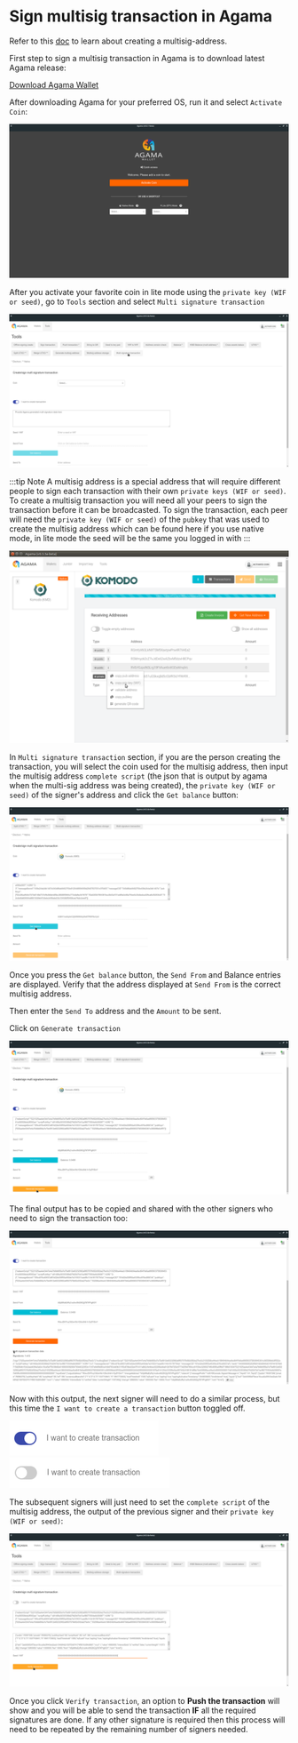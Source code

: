 # Sign multisig transaction in Agama

Refer to this [doc](./create-multisig-address.md) to learn about creating a multisig-address.

First step to sign a multisig transaction in Agama is to download latest Agama release:

[Download Agama Wallet](https://komodoplatform.com/komodo-wallets/)

After downloading Agama for your preferred OS, run it and select `Activate Coin`:

![welcome-screen](./sign-multisig-transaction/image1.png)

After you activate your favorite coin in lite mode using the `private key (WIF or seed)`, go to `Tools` section and select `Multi signature transaction`

![multi-signature-transaction](./sign-multisig-transaction/image2.png)

:::tip Note
A multisig address is a special address that will require different people to sign each transaction with their own `private keys (WIF or seed)`. To create a multisig transaction you will need all your peers to sign the transaction before it can be broadcasted. To sign the transaction, each peer will need the `private key (WIF or seed)` of the `pubkey` that was used to create the multisig address which can be found here if you use native mode, in lite mode the seed will be the same you logged in with
:::

![copy-pubkey](./sign-multisig-transaction/image3.png)

In `Multi signature transaction` section, if you are the person creating the transaction, you will select the coin used for the multisig address, then input the multisig address `complete script` (the json that is output by agama when the multi-sig address was being created), the `private key (WIF or seed)` of the signer's address and click the `Get balance` button:

![get-balance](./sign-multisig-transaction/image4.png)

Once you press the `Get balance` button, the `Send From` and Balance entries are displayed. Verify that the address displayed at `Send From` is the correct multisig address.

Then enter the `Send To` address and the `Amount` to be sent.

Click on `Generate transaction`

![generate-transaction](./sign-multisig-transaction/image5.png)

The final output has to be copied and shared with the other signers who need to sign the transaction too:

![sign-transaction](./sign-multisig-transaction/image6.png)

Now with this output, the next signer will need to do a similar process, but this time the `I want to create a transaction` button toggled off.

![toggle-on](./sign-multisig-transaction/image7.png)
![toggle-off](./sign-multisig-transaction/image8.png)

The subsequent signers will just need to set the `complete script` of the multisig address, the output of the previous signer and their `private key (WIF or seed)`:

![verify-transaction](./sign-multisig-transaction/image9.png)

Once you click `Verify transaction`, an option to **Push the transaction** will show and you will be able to send the transaction **IF** all the required signatures are done. If any other signature is required then this process will need to be repeated by the remaining number of signers needed.
